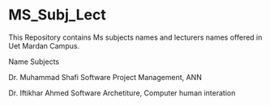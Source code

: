 MS_Subj_Lect
============

This Repository contains Ms subjects names and lecturers names offered in Uet Mardan Campus.

Name                                      Subjects

Dr. Muhammad Shafi                        Software Project Management, ANN

Dr. Iftikhar Ahmed                        Software Archetiture, Computer human interation
